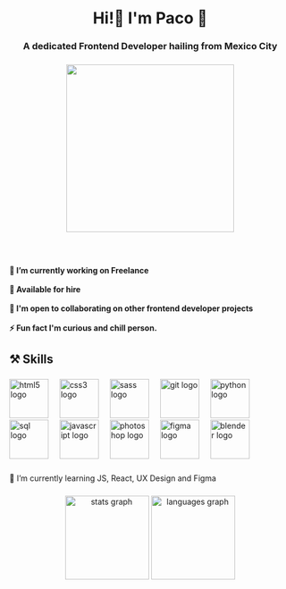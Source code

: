 <h1 align="center">Hi!👋 I'm Paco 🌊</h1>

###

<h3 align="center">A dedicated Frontend Developer hailing from Mexico City</h3>

###

<div align="center">
  <img height="300" src="https://media0.giphy.com/media/v1.Y2lkPTc5MGI3NjExcGdmMXJ4Y2g1a2pzMnM2aW80ZnN2ZG01ZTFoYXNiYm1qMDRla2ZpOSZlcD12MV9pbnRlcm5hbF9naWZfYnlfaWQmY3Q9Zw/CrFLL3CnRpw5ddlBMm/giphy.webp"  />
</div>

###

<br clear="both">

<h4 align="left">🔭 I’m currently working on Freelance<br><br>🚀 Available for hire<br><br>    💬 I'm open to collaborating on other frontend developer projects<br><br>    ⚡ Fun fact I'm curious and chill person.</h4>

###

<h2 align="left">⚒️ Skills</h2>

###

<div align="left">
  <img src="https://cdn.jsdelivr.net/gh/devicons/devicon/icons/html5/html5-original.svg" height="70" alt="html5 logo"  />
  <img width="12" />
  <img src="https://cdn.jsdelivr.net/gh/devicons/devicon/icons/css3/css3-original.svg" height="70" alt="css3 logo"  />
  <img width="12" />
  <img src="https://icons8.com/icon/QBqFNfPPB2Kx/sass](https://img.icons8.com/?size=100&id=QBqFNfPPB2Kx&format=png&color=000000)" height="70" alt="sass logo"  />
  <img width="12" />
  <img src="https://cdn.jsdelivr.net/gh/devicons/devicon/icons/git/git-original.svg" height="70" alt="git logo"  />
  <img width="12" />
  <img src="https://cdn.jsdelivr.net/gh/devicons/devicon/icons/python/python-original.svg" height="70" alt="python logo"  />
  <img width="12" />
  <img src="https://img.icons8.com/external-flaticons-lineal-color-flat-icons/64/external-sql-web-hosting-flaticons-lineal-color-flat-icons.png" height="70" alt="sql logo"  />
  <img width="12" />
  <img src="https://cdn.jsdelivr.net/gh/devicons/devicon/icons/javascript/javascript-original.svg" height="70" alt="javascript logo"  />
  <img width="12" />
  <img src="https://cdn.jsdelivr.net/gh/devicons/devicon/icons/photoshop/photoshop-plain.svg" height="70" alt="photoshop logo"  />
  <img width="12" />
  <img src="https://cdn.jsdelivr.net/gh/devicons/devicon/icons/figma/figma-original.svg" height="70" alt="figma logo"  />
  <img width="12" />
  <img src="https://cdn.jsdelivr.net/gh/devicons/devicon/icons/blender/blender-original.svg" height="70" alt="blender logo"  />
</div>

###

<p align="left">🌱 I’m currently learning JS, React, UX Design and Figma</p>

###

<div align="center">
  <img src="https://github-readme-stats.vercel.app/api?username=garpaks&hide_title=false&hide_rank=false&show_icons=true&include_all_commits=true&count_private=true&disable_animations=false&theme=dracula&locale=en&hide_border=false" height="150" alt="stats graph"  />
  <img src="https://github-readme-stats.vercel.app/api/top-langs?username=garpaks&locale=en&hide_title=false&layout=compact&card_width=320&langs_count=5&theme=dracula&hide_border=false" height="150" alt="languages graph"  />
</div>

###
